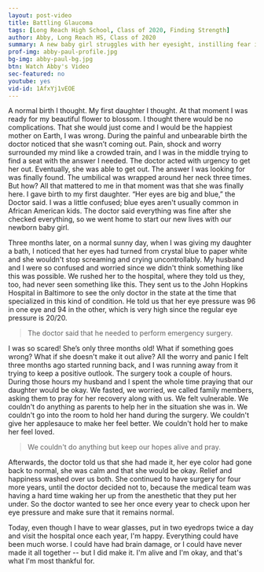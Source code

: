 ```yaml
---
layout: post-video
title: Battling Glaucoma
tags: [Long Reach High School, Class of 2020, Finding Strength] 
author: Abby, Long Reach HS, Class of 2020
summary: A new baby girl struggles with her eyesight, instilling fear in the hearts of many.
prof-img: abby-paul-profile.jpg
bg-img: abby-paul-bg.jpg
btn: Watch Abby's Video
sec-featured: no
youtube: yes
vid-id: 1AfxYj1vEOE
---
```


<p>A normal birth I thought. My first daughter I thought. At that moment I was ready for my beautiful flower to blossom. I thought there would be no complications. That she would just come and I would be the happiest mother on Earth, I was wrong. During the painful and unbearable birth the doctor noticed that she wasn’t coming out. Pain, shock and worry surrounded my mind like a crowded train, and I was in the middle trying to find a seat with the answer I needed. The doctor acted with urgency to get her out. Eventually, she was able to get out. The answer I was looking for was finally found. The umbilical was wrapped around her neck three times. But how? All that mattered to me in that moment was that she was finally here. I gave birth to my first daughter. “Her eyes are big and blue,” the Doctor said. I was a little confused; blue eyes aren&#39;t usually common in African American kids. The doctor said everything was fine after she checked everything, so we went home to start our new lives with our newborn baby girl.</p>

<p>Three months later, on a normal sunny day, when I was giving my daughter a bath, I noticed that her eyes had turned from crystal blue to paper white and she wouldn&#39;t stop screaming and crying uncontrollably. My husband and I were so confused and worried since we didn&#39;t think something like this was possible. We rushed her to the hospital, where they told us they, too, had never seen something like this. They sent us to the John Hopkins Hospital in Baltimore to see the only doctor in the state at the time that specialized in this kind of condition. He told us that her eye pressure was 96 in one eye and 94 in the other, which is very high since the regular eye pressure is 20/20.</p>

>The doctor said that he needed to perform emergency surgery. 

<p>I was so scared! She’s only three months old! What if something goes wrong? What if she doesn&#39;t make it out alive? All the worry and panic I felt three months ago started running back, and I was running away from it trying to keep a positive outlook. The surgery took a couple of hours. During those hours my husband and I spent the whole time praying that our daughter would be okay. We fasted, we worried, we called family members, asking them to pray for her recovery along with us. We felt vulnerable. We couldn&#39;t do anything as parents to help her in the situation she was in. We couldn&#39;t go into the room to hold her hand during the surgery. We couldn&#39;t give her applesauce to make her feel better. We couldn&#39;t hold her to make her feel loved.</p>

>We couldn&#39;t do anything but keep our hopes alive and pray.

<p>Afterwards, the doctor told us that she had made it, her eye color had gone back to normal, she was calm and that she would be okay. Relief and happiness washed over us both. She continued to have surgery for four more years, until the doctor decided not to, because the medical team was having a hard time waking her up from the anesthetic that they put her under. So the doctor wanted to see her once every year to check upon her eye pressure and make sure that it remains normal.</p>

<p>Today, even though I have to wear glasses, put in two eyedrops twice a day and visit the hospital once each year, I&#39;m happy. Everything could have been much worse. I could have had brain damage, or I could have never made it all together -- but I did make it. I&#39;m alive and I&#39;m okay, and that&#39;s what I&#39;m most thankful for.</p>